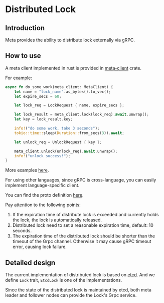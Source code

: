 # Distributed Lock

## Introduction

Meta provides the ability to distribute lock externally via gRPC.

## How to use

A meta client implemented in rust is provided in [meta-client][1] crate.

[1]: https://github.com/GreptimeTeam/greptimedb/tree/develop/src/meta-client

For example:

```rust
async fn do_some_work(meta_client: MetaClient) {
    let name = "lock_name".as_bytes().to_vec();
    let expire_secs = 60;

    let lock_req = LockRequest { name, expire_secs };

    let lock_result = meta_client.lock(lock_req).await.unwrap();
    let key = lock_result.key;

    info!("do some work, take 3 seconds");
    tokio::time::sleep(Duration::from_secs(3)).await;

    let unlock_req = UnlockRequest { key };

    meta_client.unlock(unlock_req).await.unwrap();
    info!("unlock success!");
}
```

More examples [here][2].

[2]: https://github.com/GreptimeTeam/greptimedb/blob/develop/src/meta-client/examples/lock.rs

For using other languages, since gRPC is cross-language, you can easily implement language-specific client.

You can find the proto definition [here][3].

[3]: https://github.com/GreptimeTeam/greptime-proto/blob/main/proto/greptime/v1/meta/lock.proto

Pay attention to the following points:

1. If the expiration time of distribute lock is exceeded and currently holds the lock, the lock is automatically released.
2. Distributed lock need to set a reasonable expiration time, default: 10 seconds.
3. The expiration time of the distributed lock should be shorter than the timeout of the Grpc channel. Otherwise it may cause gRPC timeout error, causing lock failure.

## Detailed design

The current implementation of distributed lock is based on [etcd][4]. And we define `Lock` trait, `EtcdLock` is one of the implementations.

[4]: https://etcd.io/docs/v3.5/dev-guide/api_concurrency_reference_v3/

Since the state of the distributed lock is maintained by etcd, both meta leader and follower nodes can provide the Lock's Grpc service.
